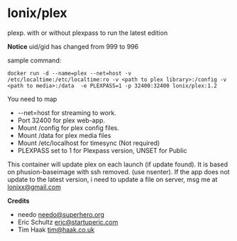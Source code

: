 lonix/plex
=============
plexp. with or without plexpass to run the latest edition 

**Notice**
uid/gid has changed from 999 to 996 

sample command:
```
docker run -d --name=plex --net=host -v /etc/localtime:/etc/localtime:ro -v <path to plex library>:/config -v <path to media>:/data  -e PLEXPASS=1 -p 32400:32400 lonix/plex:1.2
```

You need to map 
* --net=host for streaming to work.
* Port 32400 for plex web-app.
* Mount /config for plex config files.
* Mount /data for plex media files
* Mount /etc/localhost for timesync (Not required)
* PLEXPASS set to 1 for Plexpass version, UNSET for Public



This container will update plex on each launch (if update found). It is based on phusion-baseimage with ssh removed. (use nsenter).
If the app does not update to the latest version, i need to update a file on server, msg me at <lonixx@gmail.com>

**Credits**
* needo <needo@superhero.org>
* Eric Schultz <eric@startuperic.com>
* Tim Haak <tim@haak.co.uk>
